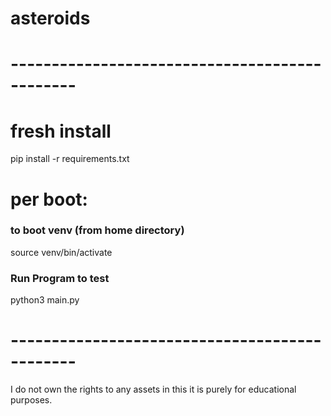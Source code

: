 # asteroids

# ----------------------------------------------

# fresh install
pip install -r requirements.txt

# per boot:

### to boot venv (from home directory)
source venv/bin/activate

### Run Program to test
python3 main.py

# ----------------------------------------------

I do not own the rights to any assets in this it is purely for educational purposes.